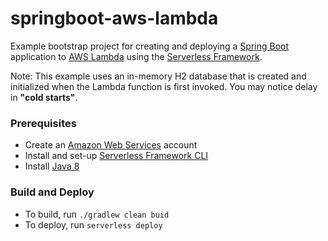 # springboot-aws-lambda

Example bootstrap project for creating and deploying a [Spring Boot](https://projects.spring.io/spring-boot/) application to [AWS Lambda](https://aws.amazon.com/lambda/) using the [Serverless Framework](https://serverless.com).

Note: This example uses an in-memory H2 database that is created and initialized when the Lambda function is first invoked. You may notice delay in **"cold starts"**.

### Prerequisites
- Create an [Amazon Web Services](https://aws.amazon.com) account
- Install and set-up [Serverless Framework CLI](https://serverless.com)
- Install [Java 8](http://www.oracle.com/technetwork/java/javase/downloads/jdk8-downloads-2133151.html)

### Build and Deploy
- To build, run `./gradlew clean buid`
- To deploy, run `serverless deploy`
